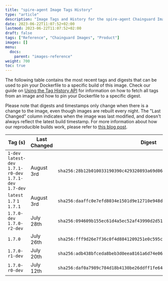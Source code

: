 ```yaml
---
title: "spire-agent Image Tags History"
type: "article"
description: "Image Tags and History for the spire-agent Chainguard Image"
date: 2023-06-22T11:07:52+02:00
lastmod: 2023-06-22T11:07:52+02:00
draft: false
tags: ["Reference", "Chainguard Images", "Product"]
images: []
menu:
  docs:
    parent: "images-reference"
weight: 700
toc: true
---
```


The following table contains the most recent tags and digests that can be used to pin your Dockerfile to a specific build of this image. Check our guide on [Using the Tag History API](/chainguard/chainguard-images/using-the-tag-history-api/) for information on how to fetch all tags from an image and how to pin your Dockerfile to a specific digest.

Please note that digests and timestamps only change when there is a change to the image, even though images are rebuilt every night. The "Last Changed" column indicates when the image was last modified, and doesn't always reflect the latest build timestamp. For more information about how our reproducible builds work, please refer to [this blog post](https://www.chainguard.dev/unchained/reproducing-chainguards-reproducible-image-builds).

| Tag (s)                                                    | Last Changed | Digest                                                                    |
|------------------------------------------------------------|--------------|---------------------------------------------------------------------------|
|  `1-dev` `latest-dev` `1.7.1-r0-dev` `1.7.1-dev` `1.7-dev` | August 3rd   | `sha256:28b12b010033190390c429320893a69d06de08bc25407c8d7ffb8e80b96a62c6` |
|  `latest` `1.7` `1` `1.7.1`                                | August 3rd   | `sha256:daaffc0e7efd8034e1501d9e12710e948d446a7d341f75336755ae6a92c80a2e` |
|  `1.7.0-dev` `1.7.0-r2-dev`                                | July 28th    | `sha256:094609b155ec61d4a5ec52af43990d2d519b77d9eaca7a9d41d8965e8c29b0a8` |
|  `1.7.0`                                                   | July 26th    | `sha256:fff9d26e7f36c0f4d8841209251e0c595c62d00ae506bb26377d80f545fd5f51` |
|  `1.7.0-r1-dev`                                            | July 20th    | `sha256:adb438bfceda8beb3d0eea8161a6d74e0643bfa6fe3a014b0afddb09e1169e83` |
|  `1.7.0-r0-dev`                                            | July 12th    | `sha256:daf0a7989c784d18b4130be26ddff1fe64cc06d98cbb6bd7a71d30e76cb52081` |
